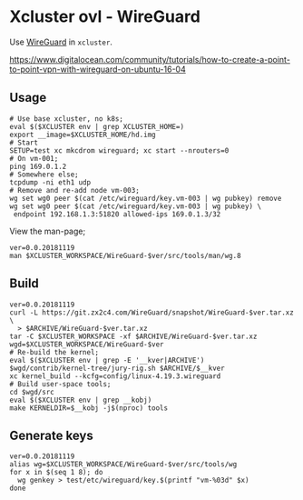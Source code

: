 # Xcluster ovl - WireGuard

Use [WireGuard](https://www.wireguard.com/) in `xcluster`.

https://www.digitalocean.com/community/tutorials/how-to-create-a-point-to-point-vpn-with-wireguard-on-ubuntu-16-04

## Usage

```
# Use base xcluster, no k8s;
eval $($XCLUSTER env | grep XCLUSTER_HOME=)
export __image=$XCLUSTER_HOME/hd.img
# Start
SETUP=test xc mkcdrom wireguard; xc start --nrouters=0
# On vm-001;
ping 169.0.1.2
# Somewhere else;
tcpdump -ni eth1 udp
# Remove and re-add node vm-003;
wg set wg0 peer $(cat /etc/wireguard/key.vm-003 | wg pubkey) remove
wg set wg0 peer $(cat /etc/wireguard/key.vm-003 | wg pubkey) \
 endpoint 192.168.1.3:51820 allowed-ips 169.0.1.3/32
```

View the man-page;
```
ver=0.0.20181119
man $XCLUSTER_WORKSPACE/WireGuard-$ver/src/tools/man/wg.8
```

## Build

```
ver=0.0.20181119
curl -L https://git.zx2c4.com/WireGuard/snapshot/WireGuard-$ver.tar.xz \
  > $ARCHIVE/WireGuard-$ver.tar.xz
tar -C $XCLUSTER_WORKSPACE -xf $ARCHIVE/WireGuard-$ver.tar.xz
wgd=$XCLUSTER_WORKSPACE/WireGuard-$ver
# Re-build the kernel;
eval $($XCLUSTER env | grep -E '__kver|ARCHIVE')
$wgd/contrib/kernel-tree/jury-rig.sh $ARCHIVE/$__kver
xc kernel_build --kcfg=config/linux-4.19.3.wireguard
# Build user-space tools;
cd $wgd/src
eval $($XCLUSTER env | grep __kobj)
make KERNELDIR=$__kobj -j$(nproc) tools
```

## Generate keys

```
ver=0.0.20181119
alias wg=$XCLUSTER_WORKSPACE/WireGuard-$ver/src/tools/wg
for x in $(seq 1 8); do
  wg genkey > test/etc/wireguard/key.$(printf "vm-%03d" $x)
done
```
